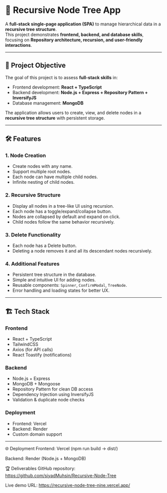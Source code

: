 # 🌳 Recursive Node Tree App

A **full-stack single-page application (SPA)** to manage hierarchical data in a **recursive tree structure**.  
This project demonstrates **frontend, backend, and database skills**, focusing on **Repository architecture, recursion, and user-friendly interactions**.  

---

## 🎯 Project Objective

The goal of this project is to assess **full-stack skills** in:  

- Frontend development: **React + TypeScript**  
- Backend development: **Node.js + Express + Repository Pattern + InversifyJS**  
- Database management: **MongoDB**  

The application allows users to create, view, and delete nodes in a **recursive tree structure** with persistent storage.  

---

## 🛠 Features

### 1. Node Creation
- Create nodes with any name.  
- Support multiple root nodes.  
- Each node can have multiple child nodes.  
- Infinite nesting of child nodes.

### 2. Recursive Structure
- Display all nodes in a tree-like UI using recursion.  
- Each node has a toggle/expand/collapse button.  
- Nodes are collapsed by default and expand on click.  
- Child nodes follow the same behavior recursively.

### 3. Delete Functionality
- Each node has a Delete button.  
- Deleting a node removes it and all its descendant nodes recursively.

### 4. Additional Features
- Persistent tree structure in the database.  
- Simple and intuitive UI for adding nodes.  
- Reusable components: `Spinner`, `ConfirmModal`, `TreeNode`.  
- Error handling and loading states for better UX.  

---

## 🏗 Tech Stack

### Frontend
- React + TypeScript  
- TailwindCSS  
- Axios (for API calls)  
- React Toastify (notifications)

### Backend
- Node.js + Express  
- MongoDB + Mongoose  
- Repository Pattern for clean DB access  
- Dependency Injection using InversifyJS  
- Validation & duplicate node checks  

### Deployment
- Frontend: Vercel  
- Backend: Render  
- Custom domain support  

---


🌐 Deployment
Frontend: Vercel (npm run build → dist/)

Backend: Render (Node.js + MongoDB)


🏆 Deliverables
GitHub repository: https://github.com/siyadMuhsin/Recursive-Node-Tree

Live demo URL: https://recursive-node-tree-nine.vercel.app/

